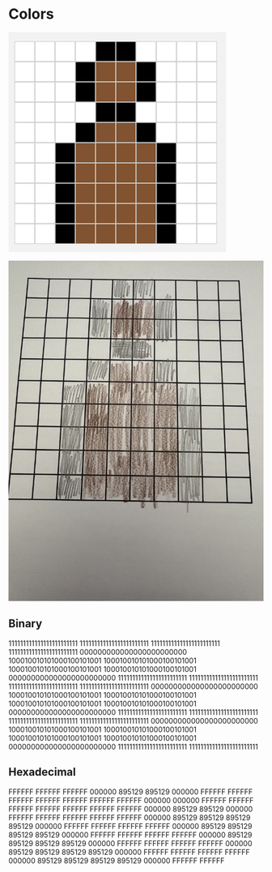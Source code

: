 # Colors

![digital Picture](../images/BLACKGUY.png)

![Paper Picture](../images/BLACKGUY2.jpg)

## Binary

111111111111111111111111 111111111111111111111111 
111111111111111111111111 111111111111111111111111 000000000000000000000000 100010010101000100101001 100010010101000100101001 100010010101000100101001 100010010101000100101001 000000000000000000000000 111111111111111111111111 111111111111111111111111 
111111111111111111111111 111111111111111111111111 000000000000000000000000 100010010101000100101001 100010010101000100101001 100010010101000100101001 100010010101000100101001 000000000000000000000000 111111111111111111111111 111111111111111111111111 
111111111111111111111111 111111111111111111111111 000000000000000000000000 100010010101000100101001 100010010101000100101001 100010010101000100101001 100010010101000100101001 000000000000000000000000 111111111111111111111111 111111111111111111111111 

## Hexadecimal

FFFFFF FFFFFF FFFFFF 000000 895129 895129 000000 FFFFFF FFFFFF FFFFFF 
FFFFFF FFFFFF FFFFFF FFFFFF 000000 000000 FFFFFF FFFFFF FFFFFF FFFFFF 
FFFFFF FFFFFF FFFFFF 000000 895129 895129 000000 FFFFFF FFFFFF FFFFFF 
FFFFFF FFFFFF 000000 895129 895129 895129 895129 000000 FFFFFF FFFFFF 
FFFFFF FFFFFF 000000 895129 895129 895129 895129 000000 FFFFFF FFFFFF 
FFFFFF FFFFFF 000000 895129 895129 895129 895129 000000 FFFFFF FFFFFF 
FFFFFF FFFFFF 000000 895129 895129 895129 895129 000000 FFFFFF FFFFFF 
FFFFFF FFFFFF 000000 895129 895129 895129 895129 000000 FFFFFF FFFFFF 

